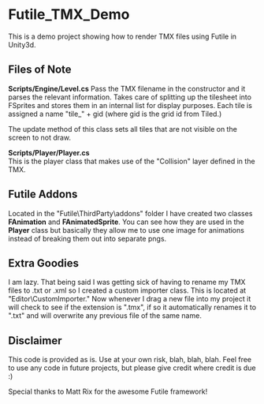 Futile_TMX_Demo
===============

This is a demo project showing how to render TMX files using Futile in Unity3d.


Files of Note  
-------------

**Scripts/Engine/Level.cs**
Pass the TMX filename in the constructor and it parses the relevant information.  Takes care of splitting up the tilesheet into FSprites and stores them in an internal list for display purposes.  Each tile is assigned a name "tile_" + gid (where gid is the grid id from Tiled.)

The update method of this class sets all tiles that are not visible on the screen to not draw.


**Scripts/Player/Player.cs**  
This is the player class that makes use of the "Collision" layer defined in the TMX.


Futile Addons
-------------
Located in the "Futile\ThirdParty\addons" folder I have created two classes **FAnimation** and **FAnimatedSprite**.  You can see how they are used in the **Player** class but basically they allow me to use one image for animations instead of breaking them out into separate pngs.


Extra Goodies
-------------

I am lazy.  That being said I was getting sick of having to rename my TMX files to .txt or .xml so I created a custom importer class.  This is located at "Editor\CustomImporter."  Now whenever I drag a new file into my project it will check to see if the extension is ".tmx", if so it automatically renames it to ".txt" and will overwrite any previous file of the same name.


Disclaimer
----------
This code is provided as is.  Use at your own risk, blah, blah, blah.
Feel free to use any code in future projects, but please give credit where credit is due :)

Special thanks to Matt Rix for the awesome Futile framework!
